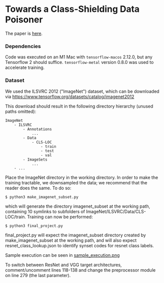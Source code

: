 # Towards a Class-Shielding Data Poisoner
The paper is [here](final_report.pdf).

### Dependencies
Code was executed on an M1 Mac with `tensorflow-macos` 2.12.0, but any Tensorflow 2 should suffice. `tensorflow-metal` version 0.8.0 was used to
    accelerate training.

### Dataset
We used the ILSVRC 2012 ("ImageNet") dataset, which can be downloaded via https://www.tensorflow.org/datasets/catalog/imagenet2012
    
   This download should result in the following directory hierarchy (unused paths omitted):

    ImageNet
        - ILSVRC
            - Annotations
                ...
            - Data
                - CLS-LOC
                    - train
                    - test
                    - val
            - ImageSets
                ...
        - ...
     
   Place the ImageNet directory in the working directory. In order to make the training tractable, we downsampled the data; we recommend that the reader does the same. To do so:

 ```$ python3 make_imagenet_subset.py```
  
which will generate the directory imagenet_subset at the working path, containing 10 symlinks to
    subfolders of ImageNet/ILSVRC/Data/CLS-LOC/train. Training can now be performed:

```$ python3 final_project.py```

final_project.py will expect the imagenet_subset directory created by make_imagenet_subset at the working path, and will also expect resnet_class_lookup.json to identify synset codes for resnet class labels.

Sample execution can be seen in [sample_execution.png](sample_execution.png)

To switch between ResNet and VGG target architectures, comment/uncomment lines 118-138 and change the preprocessor module on line 279 (the last parameter).

